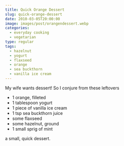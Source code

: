 ```yaml
---
title: Quick Orange Dessert
slug: quick-orange-dessert
date: 2010-03-05T20:00:00
image: images/post/orangendessert.webp
categories: 
  - everyday cooking
  - vegetarian
type: regular
tags: 
  - hazelnut
  - yogurt
  - flaxseed
  - orange
  - sea buckthorn
  - vanilla ice cream
---
```


My wife wants dessert! So I conjure from these leftovers

* 1 orange, filleted 
* 1 tablespoon yogurt 
* 1 piece of vanilla ice cream 
* 1 tsp sea buckthorn juice 
* some flaxseed 
* some hazelnut, ground 
* 1 small sprig of mint

a small, quick dessert.
